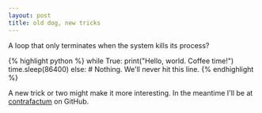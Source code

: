 ```yaml
---
layout: post
title: old dog, new tricks
---
```


A loop that only terminates when the system kills its process?

{% highlight python %}
while True:
	print("Hello, world. Coffee time!")
	time.sleep(86400)
else:
	# Nothing. We'll never hit this line.
{% endhighlight %}

A new trick or two might make it more interesting. In the meantime I'll be at [contrafactum](https://github.com/contrafactum/) on GitHub.